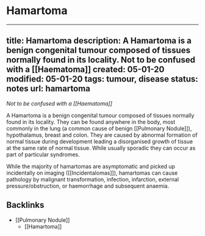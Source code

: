 # Hamartoma
---
title: Hamartoma
description: A Hamartoma is a benign congenital tumour composed of tissues normally found in its locality. Not to be confused with a [[Haematoma]]
created: 05-01-20
modified: 05-01-20
tags: tumour, disease
status: notes
url: hamartoma
---

*Not to be confused with a [[Haematoma]]*

A Hamartoma is a benign congenital tumour composed of tissues normally found in its locality.  They can be found anywhere in the body, most commonly in the lung (a common cause of benign [[Pulmonary Nodule]]), hypothalamus, breast and colon.  They are caused by abnormal formation of normal tissue during development leading a disorganised growth of tissue at the same rate of normal tissue. While usually sporadic they can occur as part of particular syndromes.

While the majority of hamartomas are asymptomatic and picked up incidentally on imaging ([[Incidentalomas]]), hamartomas can cause pathology by malignant transformation, infection, infarction, external pressure/obstruction, or haemorrhage and subsequent anaemia. 


## Backlinks
* [[Pulmonary Nodule]]
	* [[Hamartoma]]

<!-- {BearID:33894A4B-AA7E-487C-B4AF-CB9A8E69606C-2276-000019821DFFFE78} -->
